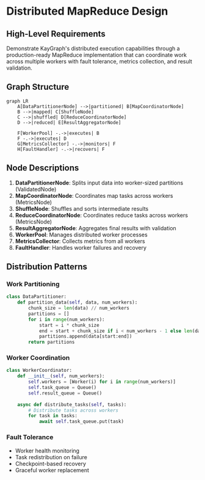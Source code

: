 # Distributed MapReduce Design

## High-Level Requirements

Demonstrate KayGraph's distributed execution capabilities through a production-ready MapReduce implementation that can coordinate work across multiple workers with fault tolerance, metrics collection, and result validation.

## Graph Structure

```mermaid
graph LR
    A[DataPartitionerNode] -->|partitioned| B[MapCoordinatorNode]
    B -->|mapped| C[ShuffleNode]
    C -->|shuffled| D[ReduceCoordinatorNode]
    D -->|reduced| E[ResultAggregatorNode]
    
    F[WorkerPool] -.->|executes| B
    F -.->|executes| D
    G[MetricsCollector] -.->|monitors| F
    H[FaultHandler] -.->|recovers| F
```

## Node Descriptions

1. **DataPartitionerNode**: Splits input data into worker-sized partitions (ValidatedNode)
2. **MapCoordinatorNode**: Coordinates map tasks across workers (MetricsNode)
3. **ShuffleNode**: Shuffles and sorts intermediate results
4. **ReduceCoordinatorNode**: Coordinates reduce tasks across workers (MetricsNode)
5. **ResultAggregatorNode**: Aggregates final results with validation
6. **WorkerPool**: Manages distributed worker processes
7. **MetricsCollector**: Collects metrics from all workers
8. **FaultHandler**: Handles worker failures and recovery

## Distribution Patterns

### Work Partitioning
```python
class DataPartitioner:
    def partition_data(self, data, num_workers):
        chunk_size = len(data) // num_workers
        partitions = []
        for i in range(num_workers):
            start = i * chunk_size
            end = start + chunk_size if i < num_workers - 1 else len(data)
            partitions.append(data[start:end])
        return partitions
```

### Worker Coordination
```python
class WorkerCoordinator:
    def __init__(self, num_workers):
        self.workers = [Worker(i) for i in range(num_workers)]
        self.task_queue = Queue()
        self.result_queue = Queue()
    
    async def distribute_tasks(self, tasks):
        # Distribute tasks across workers
        for task in tasks:
            await self.task_queue.put(task)
```

### Fault Tolerance
- Worker health monitoring
- Task redistribution on failure
- Checkpoint-based recovery
- Graceful worker replacement